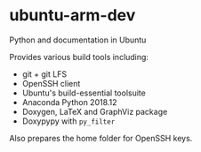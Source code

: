 # ubuntu-arm-dev
Python and documentation in Ubuntu

Provides various build tools including:
* git + git LFS
* OpenSSH client
* Ubuntu's build-essential toolsuite
* Anaconda Python 2018.12
* Doxygen, LaTeX and GraphViz package
* Doxypypy with `py_filter`

Also prepares the home folder for OpenSSH keys.
